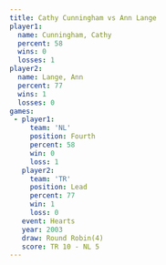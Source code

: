 ```yaml
---
title: Cathy Cunningham vs Ann Lange
player1:                 
  name: Cunningham, Cathy
  percent: 58            
  wins: 0                
  losses: 1              
player2:                 
  name: Lange, Ann       
  percent: 77            
  wins: 1                
  losses: 0              
games:
 - player1:          
     team: 'NL'      
     position: Fourth
     percent: 58     
     win: 0          
     loss: 1         
   player2:        
     team: 'TR'    
     position: Lead
     percent: 77   
     win: 1        
     loss: 0       
   event: Hearts       
   year: 2003          
   draw: Round Robin(4)
   score: TR 10 - NL 5 
---
```

